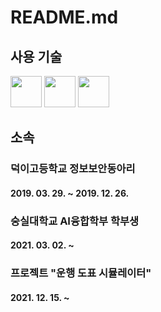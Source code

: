 # README.md

## 사용 기술
<span>
  <img src="https://upload.wikimedia.org/wikipedia/commons/1/1f/Python_logo_01.svg" height="50px" />
  <img src="https://upload.wikimedia.org/wikipedia/commons/thumb/3/35/The_C_Programming_Language_logo.svg/330px-The_C_Programming_Language_logo.svg.png" height="50px"/>
  <img src="https://upload.wikimedia.org/wikipedia/commons/thumb/1/1b/R_logo.svg/1086px-R_logo.svg.png" height="50px"/>
<span />
  
## 소속
  ### 덕이고등학교 정보보안동아리
  
  #### 2019. 03. 29. ~ 2019. 12. 26.
  
  ### 숭실대학교 AI융합학부 학부생
  
  #### 2021. 03. 02. ~
  
  ### 프로젝트 "운행 도표 시뮬레이터"
  
  #### 2021. 12. 15. ~
